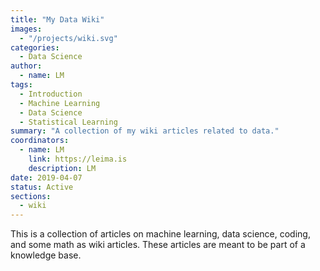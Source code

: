 ```yaml
---
title: "My Data Wiki"
images:
  - "/projects/wiki.svg"
categories:
  - Data Science
author:
  - name: LM
tags:
  - Introduction
  - Machine Learning
  - Data Science
  - Statistical Learning
summary: "A collection of my wiki articles related to data."
coordinators:
  - name: LM
    link: https://leima.is
    description: LM
date: 2019-04-07
status: Active
sections:
  - wiki
---
```


This is a collection of articles on machine learning, data science, coding, and some math as wiki articles. These articles are meant to be part of a knowledge base.
